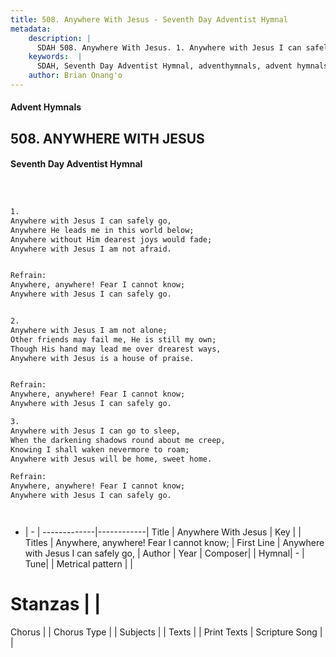 ```yaml
---
title: 508. Anywhere With Jesus - Seventh Day Adventist Hymnal
metadata:
    description: |
      SDAH 508. Anywhere With Jesus. 1. Anywhere with Jesus I can safely go, Anywhere He leads me in this world below; Anywhere without Him dearest joys would fade; Anywhere with Jesus I am not afraid. 
    keywords:  |
      SDAH, Seventh Day Adventist Hymnal, adventhymnals, advent hymnals, Anywhere With Jesus, Anywhere with Jesus I can safely go, ,Anywhere, anywhere! Fear I cannot know;
    author: Brian Onang'o
---
```


#### Advent Hymnals
## 508. ANYWHERE WITH JESUS
#### Seventh Day Adventist Hymnal

```txt



1.
Anywhere with Jesus I can safely go,
Anywhere He leads me in this world below;
Anywhere without Him dearest joys would fade;
Anywhere with Jesus I am not afraid.


Refrain:
Anywhere, anywhere! Fear I cannot know;
Anywhere with Jesus I can safely go.


2.
Anywhere with Jesus I am not alone;
Other friends may fail me, He is still my own;
Though His hand may lead me over drearest ways,
Anywhere with Jesus is a house of praise.


Refrain:
Anywhere, anywhere! Fear I cannot know;
Anywhere with Jesus I can safely go.

3.
Anywhere with Jesus I can go to sleep,
When the darkening shadows round about me creep,
Knowing I shall waken nevermore to roam;
Anywhere with Jesus will be home, sweet home.

Refrain:
Anywhere, anywhere! Fear I cannot know;
Anywhere with Jesus I can safely go.




```

- |   -  |
-------------|------------|
Title | Anywhere With Jesus |
Key |  |
Titles | Anywhere, anywhere! Fear I cannot know; |
First Line | Anywhere with Jesus I can safely go, |
Author | 
Year | 
Composer|  |
Hymnal|  - |
Tune|  |
Metrical pattern | |
# Stanzas |  |
Chorus |  |
Chorus Type |  |
Subjects |  |
Texts |  |
Print Texts | 
Scripture Song |  |
  
